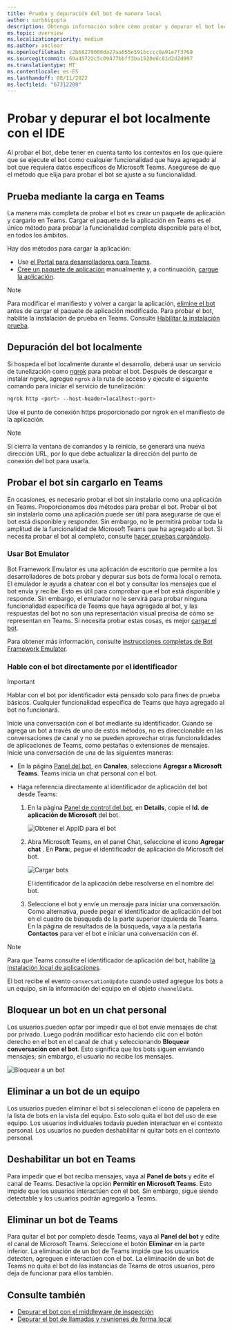 ```yaml
---
title: Prueba y depuración del bot de manera local
author: surbhigupta
description: Obtenga información sobre cómo probar y depurar el bot localmente con un IDE en el entorno de Teams mediante la instalación local y mucho más.
ms.topic: overview
ms.localizationpriority: medium
ms.author: anclear
ms.openlocfilehash: c2b68279000da27aa055e591bcccc0a91e7f3769
ms.sourcegitcommit: 69a45722c5c09477bbff3ba1520e6c81d2d2d997
ms.translationtype: MT
ms.contentlocale: es-ES
ms.lasthandoff: 08/11/2022
ms.locfileid: "67312208"
---
```

# <a name="test-and-debug-your-bot-locally-with-ide"></a>Probar y depurar el bot localmente con el IDE

Al probar el bot, debe tener en cuenta tanto los contextos en los que quiere que se ejecute el bot como cualquier funcionalidad que haya agregado al bot que requiera datos específicos de Microsoft Teams. Asegúrese de que el método que elija para probar el bot se ajuste a su funcionalidad.

## <a name="test-by-uploading-to-teams"></a>Prueba mediante la carga en Teams

La manera más completa de probar el bot es crear un paquete de aplicación y cargarlo en Teams. Cargar el paquete de la aplicación en Teams es el único método para probar la funcionalidad completa disponible para el bot, en todos los ámbitos.

Hay dos métodos para cargar la aplicación:

* Use [el Portal para desarrolladores para Teams](~/concepts/build-and-test/teams-developer-portal.md).
* [Cree un paquete de aplicación](~/concepts/build-and-test/apps-package.md) manualmente y, a continuación, [cargue la aplicación](~/concepts/deploy-and-publish/apps-upload.md).

> [!NOTE]
> Para modificar el manifiesto y volver a cargar la aplicación, [elimine el bot](#delete-a-bot-from-teams) antes de cargar el paquete de aplicación modificado.
> Para probar el bot, habilite la instalación de prueba en Teams. Consulte [Habilitar la instalación prueba](/microsoftteams/platform/concepts/build-and-test/prepare-your-o365-tenant#enable-custom-teams-apps-and-turn-on-custom-app-uploading).

## <a name="debug-your-bot-locally"></a>Depuración del bot localmente

Si hospeda el bot localmente durante el desarrollo, deberá usar un servicio de tunelización como [ngrok](https://ngrok.com/) para probar el bot. Después de descargar e instalar ngrok, agregue `ngrok` a la ruta de acceso y ejecute el siguiente comando para iniciar el servicio de tunelización:

```bash
ngrok http <port> --host-header=localhost:<port>
```

Use el punto de conexión https proporcionado por ngrok en el manifiesto de la aplicación.

> [!NOTE]
> Si cierra la ventana de comandos y la reinicia, se generará una nueva dirección URL, por lo que debe actualizar la dirección del punto de conexión del bot para usarla.

## <a name="test-your-bot-without-uploading-to-teams"></a>Probar el bot sin cargarlo en Teams

En ocasiones, es necesario probar el bot sin instalarlo como una aplicación en Teams. Proporcionamos dos métodos para probar el bot. Probar el bot sin instalarlo como una aplicación puede ser útil para asegurarse de que el bot está disponible y responder. Sin embargo, no le permitirá probar toda la amplitud de la funcionalidad de Microsoft Teams que ha agregado al bot. Si necesita probar el bot al completo, consulte [hacer pruebas cargándolo](#test-by-uploading-to-teams).

### <a name="use-the-bot-emulator"></a>Usar Bot Emulator

Bot Framework Emulator es una aplicación de escritorio que permite a los desarrolladores de bots probar y depurar sus bots de forma local o remota. El emulador le ayuda a chatear con el bot y consultar los mensajes que el bot envía y recibe. Esto es útil para comprobar que el bot está disponible y responde. Sin embargo, el emulador no le servirá para probar ninguna funcionalidad específica de Teams que haya agregado al bot, y las respuestas del bot no son una representación visual precisa de cómo se representan en Teams. Si necesita probar estas cosas, es mejor [cargar el bot](#test-by-uploading-to-teams).

Para obtener más información, consulte [instrucciones completas de Bot Framework Emulator](/azure/bot-service/bot-service-debug-emulator?view=azure-bot-service-4.0&preserve-view=true).

### <a name="talk-to-your-bot-directly-by-id"></a>Hable con el bot directamente por el identificador

> [!Important]
> Hablar con el bot por identificador está pensado solo para fines de prueba básicos. Cualquier funcionalidad específica de Teams que haya agregado al bot no funcionará.

Inicie una conversación con el bot mediante su identificador. Cuando se agrega un bot a través de uno de estos métodos, no es direccionable en las conversaciones de canal y no se pueden aprovechar otras funcionalidades de aplicaciones de Teams, como pestañas o extensiones de mensajes. Inicie una conversación de una de las siguientes maneras:

* En la página [Panel del bot](https://dev.botframework.com/bots), en **Canales**, seleccione **Agregar a Microsoft Teams**. Teams inicia un chat personal con el bot.

* Haga referencia directamente al identificador de aplicación del bot desde Teams:
   1. En la página [ Panel de control del bot](https://dev.botframework.com/bots), en **Details**, copie el **Id. de aplicación de Microsoft** del bot.
  
      ![Obtener el AppID para el bot](~/assets/images/bots_appid_botframework.png)
  
   2. Abra Microsoft Teams, en el panel Chat, seleccione el icono **Agregar chat** . En **Para:**, pegue el identificador de aplicación de Microsoft del bot.
  
      ![Cargar bots](~/assets/images/bots_uploading.png)

      El identificador de la aplicación debe resolverse en el nombre del bot.

   3. Seleccione el bot y envíe un mensaje para iniciar una conversación.
      Como alternativa, puede pegar el identificador de aplicación del bot en el cuadro de búsqueda de la parte superior izquierda de Teams. En la página de resultados de la búsqueda, vaya a la pestaña **Contactos** para ver el bot e iniciar una conversación con él.

> [!Note]
> Para que Teams consulte el identificador de aplicación del bot, habilite [la instalación local de aplicaciones](/microsoftteams/platform/concepts/build-and-test/prepare-your-o365-tenant#enable-custom-teams-apps-and-turn-on-custom-app-uploading).

El bot recibe el evento `conversationUpdate` cuando usted agregue los bots a un equipo, sin la información del equipo en el objeto `channelData`.

## <a name="block-a-bot-in-personal-chat"></a>Bloquear un bot en un chat personal

Los usuarios pueden optar por impedir que el bot envíe mensajes de chat por privado. Luego podrán modificar esto haciendo clic con el botón derecho en el bot en el canal de chat y seleccionando **Bloquear conversación con el bot**. Esto significa que los bots siguen enviando mensajes; sin embargo, el usuario no recibe los mensajes.

![Bloquear a un bot](~/assets/images/bots/botdisable.png)

## <a name="remove-a-bot-from-a-team"></a>Eliminar a un bot de un equipo

Los usuarios pueden eliminar el bot si seleccionan el icono de papelera en la lista de bots en la vista del equipo. Esto solo quita el bot del uso de ese equipo. Los usuarios individuales todavía pueden interactuar en el contexto personal. Los usuarios no pueden deshabilitar ni quitar bots en el contexto personal.

## <a name="disable-a-bot-in-teams"></a>Deshabilitar un bot en Teams

Para impedir que el bot reciba mensajes, vaya al **Panel de bots** y edite el canal de Teams. Desactive la opción **Permitir en Microsoft Teams**. Esto impide que los usuarios interactúen con el bot. Sin embargo, sigue siendo detectable y los usuarios podrán agregarlo a Teams.

## <a name="delete-a-bot-from-teams"></a>Eliminar un bot de Teams

Para quitar el bot por completo desde Teams, vaya al **Panel del bot** y edite el canal de Microsoft Teams. Seleccione el botón **Eliminar** en la parte inferior. La eliminación de un bot de Teams impide que los usuarios detecten, agreguen e interactúen con el bot. La eliminación de un bot de Teams no quita el bot de las instancias de Teams de otros usuarios, pero deja de funcionar para ellos también.

## <a name="see-also"></a>Consulte también

* [Depurar el bot con el middleware de inspección](/azure/bot-service/bot-service-debug-inspection-middleware)
* [Depurar el bot de llamadas y reuniones de forma local](~/bots/calls-and-meetings/debugging-local-testing-calling-meeting-bots.md)
